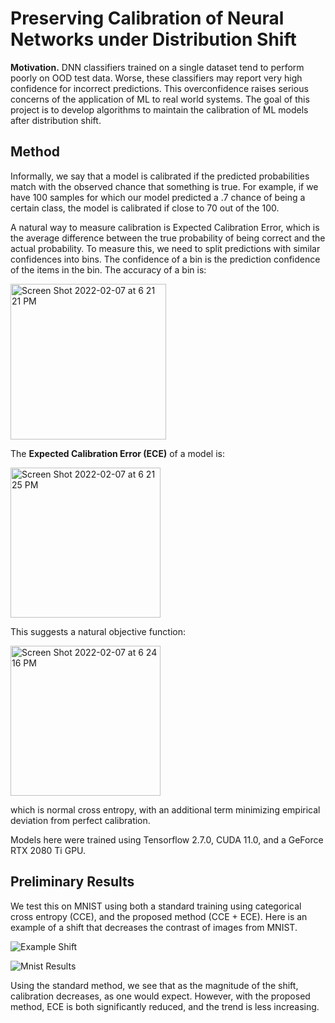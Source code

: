 # Preserving Calibration of Neural Networks under Distribution Shift


__Motivation.__ DNN classifiers trained on a single dataset tend to perform poorly on OOD test data.
Worse, these classifiers may report very high confidence for incorrect predictions. 
This overconfidence raises serious concerns of the application of ML to real world systems. 
The goal of this project is to develop algorithms to maintain the calibration of ML models after distribution shift. 

## Method 

Informally, we say that a model is calibrated if the predicted probabilities match with the observed chance that something is true. For example, if we have 100 samples for which our model predicted a .7 chance of being a certain class, the model is calibrated if close to 70 out of the 100. 

A natural way to measure calibration is Expected Calibration Error, which is the average difference between the true probability of being correct and the actual probability. To measure this, we need to split predictions with similar confidences into bins. The confidence of a bin is the prediction confidence of the items in the bin. The accuracy of a bin is:

<img width="249" alt="Screen Shot 2022-02-07 at 6 21 21 PM" src="https://user-images.githubusercontent.com/47545823/152888850-f7ace346-5281-4baa-bbff-b0432611eb3b.png">

The **Expected Calibration Error (ECE)** of a model is: 

<img width="240" alt="Screen Shot 2022-02-07 at 6 21 25 PM" src="https://user-images.githubusercontent.com/47545823/152888973-4786e7df-5345-461f-86d2-c325b8b672ed.png">

This suggests a natural objective function: 

<img width="240" alt="Screen Shot 2022-02-07 at 6 24 16 PM" src="https://user-images.githubusercontent.com/47545823/152889107-a3afd1e6-54d7-4fb4-aa56-41d9ba2fbadc.png">

which is normal cross entropy, with an additional term minimizing empirical deviation from perfect calibration. 

Models here were trained using Tensorflow 2.7.0, CUDA 11.0, and a GeForce RTX 2080 Ti GPU. 

## Preliminary Results 

We test this on MNIST using both a standard training using categorical cross entropy (CCE), and the proposed method (CCE + ECE). Here is an example of a shift that decreases the contrast 
of images from MNIST. 

![Example Shift](https://user-images.githubusercontent.com/47545823/152887788-f5cef621-799c-4df0-9532-c130230a5b63.png)


![Mnist Results](https://user-images.githubusercontent.com/47545823/152888270-e9cb59f7-a118-4b32-85da-813706e192b1.png)

Using the standard method, we see that as the magnitude of the shift, calibration decreases, as one would expect. However, with the proposed method, ECE is both significantly reduced, and the trend is less increasing. 
